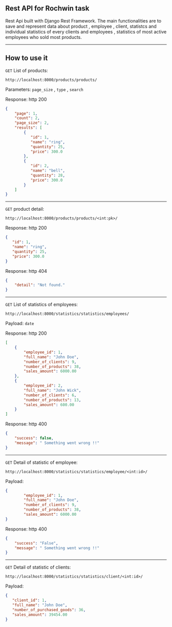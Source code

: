    ## Rest API for Rochwin task
Rest Api built with Django Rest Framework. The main functionalities are to save and represent data about product , employee , client, statistcs and individual statistics of every clients and employees , statistics of most active employees who sold most products.


----

## How to use it
`GET` List of products:
```
http://localhost:8000/products/products/
```
Parameters: `page_size` , `type` , `search`

Response: http 200
```json
{
    "page": 1,
    "count": 2,
    "page_size": 2,
    "results": [
        {
           "id": 1,
           "name": "ring", 
           "quantity": 25,
           "price": 300.0
        },
        {
           "id": 2,
           "name": "bell", 
           "quantity": 28,
           "price": 300.0
        }
    ]
}
```
----
`GET` product detail:
```
http://localhost:8000/products/products/<int:pk>/
```
Response: http 200
```json
{
   "id": 1,
   "name": "ring", 
   "quantity": 25,
   "price": 300.0
}
```
Response: http 404
```json
{
    "detail": "Not found."
}
```
----

`GET` List of statistics of employees:
```
http://localhost:8000/statistics/statistics/employees/
```
Payload: `date`

Response: http 200
```json
[
    {
        "employee_id": 1,
        "full_name": "John Doe",
        "number_of_clients": 9,
        "number_of_products": 38,
        "sales_amount": 6000.00
    },
    {
        "employee_id": 2,
        "full_name": "John Wick",
        "number_of_clients": 6,
        "number_of_products": 13,
        "sales_amount": 600.00
    }
]
```
Response: http 400
```json
{
    "success": false,
    "message": " Something went wrong !!"
}
```

---

`GET` Detail of statistic of employee:
```
http://localhost:8000/statistics/statistics/employee/<int:id>/
```

Payload:
```json
{
        "employee_id": 1,
        "full_name": "John Doe",
        "number_of_clients": 9,
        "number_of_products": 38,
        "sales_amount": 6000.00
}
```



Response: http 400
```json
{
    "success": "False",
    "message": " Something went wrong !!"
}
```
---

`GET` Detail of statistic of clients:
```
http://localhost:8000/statistics/statistics/client/<int:id>/
```

Payload:
```json
{
   "client_id": 1,
   "full_name": "John Doe",
   "number_of_purchased_goods": 36,
   "sales_amount": 39454.00
}
```


 














